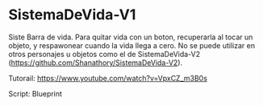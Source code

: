 # SistemaDeVida-V1
 
Siste Barra de vida. Para quitar vida con un boton, recuperarla al tocar un objeto, y respawonear cuando la vida llega a cero. No se puede utilizar en otros personajes u objetos como el de SistemaDeVida-V2 (https://github.com/Shanathory/SistemaDeVida-V2).

Tutorail: https://www.youtube.com/watch?v=VpxCZ_m3B0s


Script: Blueprint
